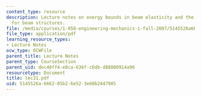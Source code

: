 ```yaml
---
content_type: resource
description: Lecture notes on energy bounds in beam elasticity and the stress method
  for beam structures.
file: /media/courses/1-050-engineering-mechanics-i-fall-2007/5145526a666205b26e523e60b2447985_lec31.pdf
file_type: application/pdf
learning_resource_types:
- Lecture Notes
ocw_type: OCWFile
parent_title: Lecture Notes
parent_type: CourseSection
parent_uid: dec40ff4-e8ca-636f-c6db-d88880914a96
resourcetype: Document
title: lec31.pdf
uid: 5145526a-6662-05b2-6e52-3e60b2447985
---
```

